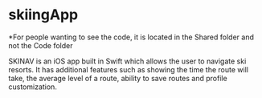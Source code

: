 # skiingApp

*For people wanting to see the code, it is located in the Shared folder and not the Code folder

SKINAV is an iOS app built in Swift which allows the user to navigate ski resorts. It has additional features such as showing the time the route will take, the average level of a route, ability to save routes and profile customization.
